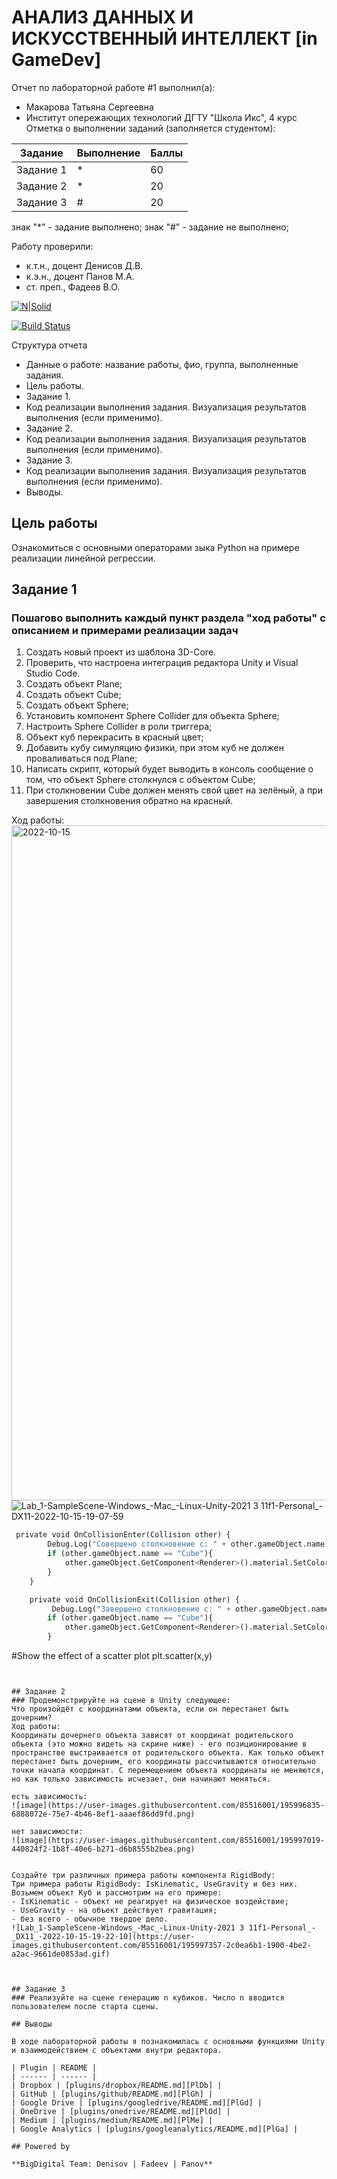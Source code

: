 # АНАЛИЗ ДАННЫХ И ИСКУССТВЕННЫЙ ИНТЕЛЛЕКТ [in GameDev]
Отчет по лабораторной работе #1 выполнил(а):
- Макарова Татьяна Сергеевна
- Институт опережающих технологий ДГТУ "Школа Икс", 4 курс
Отметка о выполнении заданий (заполняется студентом):

| Задание | Выполнение | Баллы |
| ------ | ------ | ------ |
| Задание 1 | * | 60 |
| Задание 2 | * | 20 |
| Задание 3 | # | 20 |

знак "*" - задание выполнено; знак "#" - задание не выполнено;

Работу проверили:
- к.т.н., доцент Денисов Д.В.
- к.э.н., доцент Панов М.А.
- ст. преп., Фадеев В.О.

[![N|Solid](https://cldup.com/dTxpPi9lDf.thumb.png)](https://nodesource.com/products/nsolid)

[![Build Status](https://travis-ci.org/joemccann/dillinger.svg?branch=master)](https://travis-ci.org/joemccann/dillinger)

Структура отчета

- Данные о работе: название работы, фио, группа, выполненные задания.
- Цель работы.
- Задание 1.
- Код реализации выполнения задания. Визуализация результатов выполнения (если применимо).
- Задание 2.
- Код реализации выполнения задания. Визуализация результатов выполнения (если применимо).
- Задание 3.
- Код реализации выполнения задания. Визуализация результатов выполнения (если применимо).
- Выводы.

## Цель работы
Ознакомиться с основными операторами зыка Python на примере реализации линейной регрессии.

## Задание 1
### Пошагово выполнить каждый пункт раздела "ход работы" с описанием и примерами реализации задач
1. Создать новый проект из шаблона 3D-Core.
2. Проверить, что настроена интеграция редактора Unity и Visual Studio Code.
3. Создать объект Plane;
4. Создать объект Cube;
5. Создать объект Sphere;
6. Установить компонент Sphere Collider для объекта Sphere;
7. Настроить Sphere Collider в роли триггера;
8. Объект куб перекрасить в красный цвет;
9. Добавить кубу симуляцию физики, при этом куб не должен проваливаться под Plane;
10. Написать скрипт, который будет выводить в консоль сообщение о том, что объект Sphere столкнулся с объектом Cube;
11. При столкновении Cube должен менять свой цвет на зелёный, а при завершения столкновения обратно на красный.

Ход работы:
<img width="1080" alt="2022-10-15" src="https://user-images.githubusercontent.com/85516001/195996040-cb8fc1eb-1a63-4f76-b5e1-ad8095203970.png">
![Lab_1-SampleScene-Windows_-Mac_-Linux-Unity-2021 3 11f1-Personal_-_DX11_-2022-10-15-19-07-59](https://user-images.githubusercontent.com/85516001/195996663-07ddf1a8-6f03-489b-b385-8186977f3074.gif)


```py
 private void OnCollisionEnter(Collision other) {
        Debug.Log("Совершено столкновение с: " + other.gameObject.name);
        if (other.gameObject.name == "Cube"){
            other.gameObject.GetComponent<Renderer>().material.SetColor("_Color", Color.green);
        }
    }

    private void OnCollisionExit(Collision other) {
         Debug.Log("Завершено столкновение с: " + other.gameObject.name);
        if (other.gameObject.name == "Cube"){
            other.gameObject.GetComponent<Renderer>().material.SetColor("_Color", Color.red);
        }
```


#Show the effect of a scatter plot
plt.scatter(x,y)

```


## Задание 2
### Продемонстрируйте на сцене в Unity следующее: 
Что произойдёт с координатами объекта, если он перестанет быть дочерним?
Ход работы:
Координаты дочернего объекта зависят от координат родительского объекта (это можно видеть на скрине ниже) - его позиционирование в пространстве выстраивается от родительского объекта. Как только объект перестанет быть дочерним, его координаты рассчитываются относительно точки начала координат. С перемещением объекта координаты не меняются, но как только зависимость исчезает, они начинают меняться.

есть зависимость:
![image](https://user-images.githubusercontent.com/85516001/195996835-6888072e-75e7-4b46-8ef1-aaaef86dd9fd.png)

нет зависимости:
![image](https://user-images.githubusercontent.com/85516001/195997019-440824f2-1b8f-40e6-b271-d6b8555b2bea.png)


Создайте три различных примера работы компонента RigidBody:
Три примера работы RigidBody: IsKinematic, UseGravity и без них. Возьмем объект Куб и рассмотрим на его примере: 
- IsKinematic - объект не реагирует на физическое воздействие;
- UseGravity - на объект действует гравитация; 
- без всего - обычное твердое дело.
![Lab_1-SampleScene-Windows_-Mac_-Linux-Unity-2021 3 11f1-Personal_-_DX11_-2022-10-15-19-22-10](https://user-images.githubusercontent.com/85516001/195997357-2c0ea6b1-1900-4be2-a2ac-9661de0853ad.gif)



## Задание 3
### Реализуйте на сцене генерацию n кубиков. Число n вводится пользователем после старта сцены.

## Выводы

В ходе лабораторной работы я познакомилась с основными функциями Unity и взаимодействием с объектами внутри редактора.

| Plugin | README |
| ------ | ------ |
| Dropbox | [plugins/dropbox/README.md][PlDb] |
| GitHub | [plugins/github/README.md][PlGh] |
| Google Drive | [plugins/googledrive/README.md][PlGd] |
| OneDrive | [plugins/onedrive/README.md][PlOd] |
| Medium | [plugins/medium/README.md][PlMe] |
| Google Analytics | [plugins/googleanalytics/README.md][PlGa] |

## Powered by

**BigDigital Team: Denisov | Fadeev | Panov**
